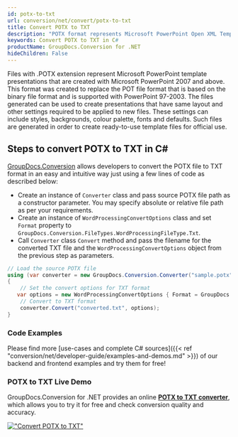 ```yaml
---
id: potx-to-txt
url: conversion/net/convert/potx-to-txt
title: Convert POTX to TXT
description: "POTX format represents Microsoft PowerPoint Open XML Template with .potx extension. Learn how to convert POTX to TXT file programmatically in C# language using GroupDocs.Conversion for .NET library."
keywords: Convert POTX to TXT in C#
productName: GroupDocs.Conversion for .NET
hideChildren: False
---
```


Files with .POTX extension represent Microsoft PowerPoint template presentations that are created with Microsoft PowerPoint 2007 and above. This format was created to replace the POT file format that is based on the binary file format and is supported with PowerPoint 97-2003. The files generated can be used to create presentations that have same layout and other settings required to be applied to new files. These settings can include styles, backgrounds, colour palette, fonts and defaults. Such files are generated in order to create ready-to-use template files for official use.

## Steps to convert POTX to TXT in C#

[GroupDocs.Conversion](https://products.groupdocs.com/conversion/net) allows developers to convert the POTX file to TXT format in an easy and intuitive way just using a few lines of code as described below:

* Create an instance of `Converter` class and pass source POTX file path as a constructor parameter. You may specify absolute or relative file path as per your requirements. 
* Create an instance of `WordProcessingConvertOptions` class and set `Format` property to `GroupDocs.Conversion.FileTypes.WordProcessingFileType.Txt`.
* Call `Converter` class `Convert` method and pass the filename for the converted TXT file and the `WordProcessingConvertOptions` object from the previous step as parameters.

```csharp
// Load the source POTX file
using (var converter = new GroupDocs.Conversion.Converter("sample.potx"))
{
    // Set the convert options for TXT format
   var options = new WordProcessingConvertOptions { Format = GroupDocs.Conversion.FileTypes.WordProcessingFileType.Txt };
    // Convert to TXT format
    converter.Convert("converted.txt", options);
}
```

### Code Examples

Please find more [use-cases and complete C# sources]({{< ref "conversion/net/developer-guide/examples-and-demos.md" >}}) of our backend and frontend examples and try them for free!

### POTX to TXT Live Demo

GroupDocs.Conversion for .NET provides an online [**POTX to TXT converter**](https://products.groupdocs.app/conversion/potx-to-txt), which allows you to try it for free and check conversion quality and accuracy.

[!["Convert POTX to TXT"](conversion/net/images/convert-to-txt/convert-potx-to-txt.png)](https://products.groupdocs.app/conversion/potx-to-txt)